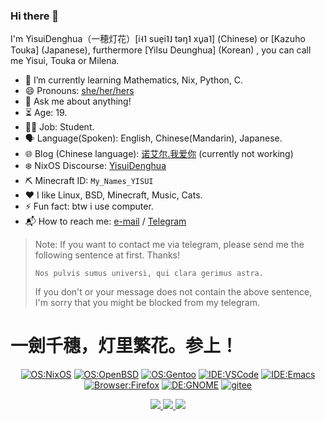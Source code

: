 ### Hi there 👋

<!--
**YisuiDenghua/YisuiDenghua** is a ✨ _special_ ✨ repository because its `README.md` (this file) appears on your GitHub profile.

Here are some ideas to get you started:

- 🔭 I’m currently working on ...
- 🌱 I’m currently learning ...
- 👯 I’m looking to collaborate on ...
- 🤔 I’m looking for help with ...
- 💬 Ask me about ...
- 📫 How to reach me: ...
- 😄 Pronouns: ...
- ⚡ Fun fact: ...
-->

I'm YisuiDenghua（一穂灯花）[i˧˥ sue̠i˥˩ təŋ˥ xu̟a˥] (Chinese) or [Kazuho Touka] (Japanese), furthermore [Yilsu Deunghua] (Korean) , you can call me Yisui, Touka or Milena.


- 🌱 I’m currently learning Mathematics, Nix, Python, C.
- 😄 Pronouns: [she/her/hers](https://pronoun.is/she)
- 💬 Ask me about anything!
- ⏳ Age: 19.
- 👩‍🎓 Job: Student.
- 🗣 Language(Spoken): English, Chinese(Mandarin), Japanese.
- 🌐 Blog (Chinese language): [诺艾尔.我爱你](https://诺艾尔.我爱你) (currently not working)
- ❄️ NixOS Discourse: [YisuiDenghua](https://discourse.nixos.org/u/yisuidenghua)
- ⛏ Minecraft ID: `My_Names_YISUI`
- ❤️ I like Linux, BSD, Minecraft, Music, Cats.
- ⚡ Fun fact: btw i use computer.
- 📬 How to reach me: [e-mail](mailto:bileiner@gmail.com) / [Telegram](https://t.me/Kazuho_Touka)

> Note: If you want to contact me via telegram, please send me the following sentence at first. Thanks!
> ```
> Nos pulvis sumus universi, qui clara gerimus astra.
> ```
> If you don't or your message does not contain the above sentence, I'm sorry that you might be blocked from my telegram.

# 一劍千穗，灯里繁花。参上！

<div align="center">
  
  [![OS:NixOS](https://img.shields.io/badge/OS-NixOS-blue?style=flat-square&logo=nixos)](https://nixos.org)
  [![OS:OpenBSD](https://img.shields.io/badge/OS-OpenBSD-yellow?style=flat-square&logo=openbsd)](https://openbsd.org)
  [![OS:Gentoo](https://img.shields.io/badge/OS-Gentoo-pink?style=flat-square&logo=gentoo)](https://gentoo.org/)
  [![IDE:VSCode](https://img.shields.io/badge/IDE-VSCode-blue?style=flat-square&logo=visualstudiocode)](https://code.visualstudio.com/)
  [![IDE:Emacs](https://img.shields.io/badge/IDE-Emacs-purple?style=flat-square&logo=Emacs)](https://gnu.org/)
  [![Browser:Firefox](https://img.shields.io/badge/Browser-Firefox-red?style=flat-square&logo=firefox)](https://mozilla.org)
  [![DE:GNOME](https://img.shields.io/badge/DE-GNOME-darkblue?style=flat-square&logo=GNOME)](https://gnome.org)
  [![gitee](https://img.shields.io/badge/gitee-一穂灯花-red?style=flat-square&logo=gitee)](https://gitee.com/YisuiDenghua)
  
</div>

<div align="center">
  <a href="https://github.com/vn7n24fzkq/github-profile-summary-cards">
    <img src="https://github-profile-summary-cards.vercel.app/api/cards/profile-details?username=yisuidenghua&theme=github" />
  </a>
  <a href="https://github.com/vn7n24fzkq/github-profile-summary-cards">
    <img src="https://github-profile-summary-cards.vercel.app/api/cards/stats?username=yisuidenghua&theme=github" />
  </a>
  <a href="https://github.com/vn7n24fzkq/github-profile-summary-cards">
    <img src="https://github-profile-summary-cards.vercel.app/api/cards/repos-per-language?username=yisuidenghua&theme=github" />
  </a>
</div>
